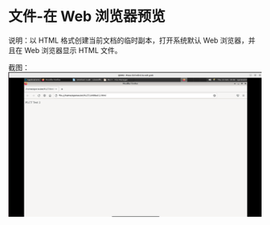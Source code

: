 # 文件-在 Web 浏览器预览

说明：以 HTML 格式创建当前文档的临时副本，打开系统默认 Web 浏览器，并且在 Web 浏览器显示 HTML 文件。

截图：![image](./images/z14.png)
